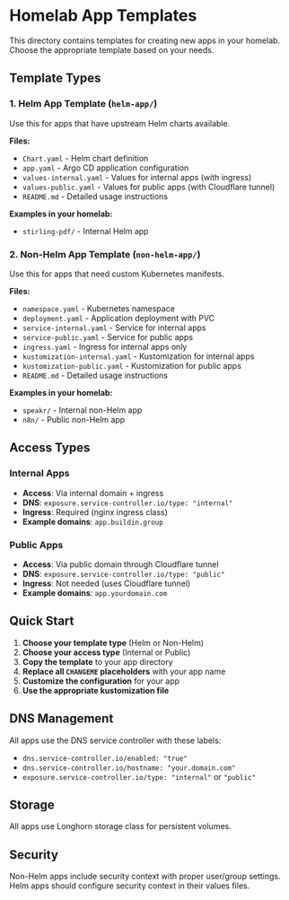 # Homelab App Templates

This directory contains templates for creating new apps in your homelab. Choose the appropriate template based on your needs.

## Template Types

### 1. Helm App Template (`helm-app/`)
Use this for apps that have upstream Helm charts available.

**Files:**
- `Chart.yaml` - Helm chart definition
- `app.yaml` - Argo CD application configuration
- `values-internal.yaml` - Values for internal apps (with ingress)
- `values-public.yaml` - Values for public apps (with Cloudflare tunnel)
- `README.md` - Detailed usage instructions

**Examples in your homelab:**
- `stirling-pdf/` - Internal Helm app

### 2. Non-Helm App Template (`non-helm-app/`)
Use this for apps that need custom Kubernetes manifests.

**Files:**
- `namespace.yaml` - Kubernetes namespace
- `deployment.yaml` - Application deployment with PVC
- `service-internal.yaml` - Service for internal apps
- `service-public.yaml` - Service for public apps
- `ingress.yaml` - Ingress for internal apps only
- `kustomization-internal.yaml` - Kustomization for internal apps
- `kustomization-public.yaml` - Kustomization for public apps
- `README.md` - Detailed usage instructions

**Examples in your homelab:**
- `speakr/` - Internal non-Helm app
- `n8n/` - Public non-Helm app

## Access Types

### Internal Apps
- **Access**: Via internal domain + ingress
- **DNS**: `exposure.service-controller.io/type: "internal"`
- **Ingress**: Required (nginx ingress class)
- **Example domains**: `app.buildin.group`

### Public Apps
- **Access**: Via public domain through Cloudflare tunnel
- **DNS**: `exposure.service-controller.io/type: "public"`
- **Ingress**: Not needed (uses Cloudflare tunnel)
- **Example domains**: `app.yourdomain.com`

## Quick Start

1. **Choose your template type** (Helm or Non-Helm)
2. **Choose your access type** (Internal or Public)
3. **Copy the template** to your app directory
4. **Replace all `CHANGEME` placeholders** with your app name
5. **Customize the configuration** for your app
6. **Use the appropriate kustomization file**

## DNS Management

All apps use the DNS service controller with these labels:
- `dns.service-controller.io/enabled: "true"`
- `dns.service-controller.io/hostname: "your.domain.com"`
- `exposure.service-controller.io/type: "internal"` or `"public"`

## Storage

All apps use Longhorn storage class for persistent volumes.

## Security

Non-Helm apps include security context with proper user/group settings. Helm apps should configure security context in their values files.
